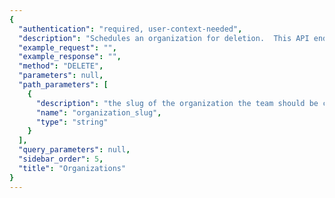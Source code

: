 ```yaml
---
{
  "authentication": "required, user-context-needed", 
  "description": "Schedules an organization for deletion.  This API endpoint cannotbe invoked without a user context for security reasons.  This meansthat at present an organization can only be deleted from theSentry UI.Deletion happens asynchronously and therefor is not immediate.However once deletion has begun the state of a project changes andwill be hidden from most public views.", 
  "example_request": "", 
  "example_response": "", 
  "method": "DELETE", 
  "parameters": null, 
  "path_parameters": [
    {
      "description": "the slug of the organization the team should be created for.", 
      "name": "organization_slug", 
      "type": "string"
    }
  ], 
  "query_parameters": null, 
  "sidebar_order": 5, 
  "title": "Organizations"
}
---
```

